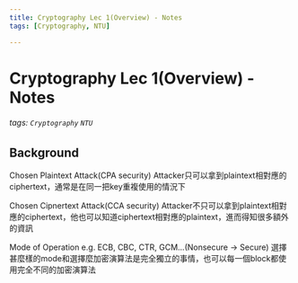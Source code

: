 ```yaml
---
title: Cryptography Lec 1(Overview) - Notes
tags: [Cryptography, NTU]

---
```


# Cryptography Lec 1(Overview) - Notes
###### tags: `Cryptography` `NTU`

## Background
Chosen Plaintext Attack(CPA security)
Attacker只可以拿到plaintext相對應的ciphertext，通常是在同一把key重複使用的情況下

Chosen Cipnertext Attack(CCA security)
Attacker不只可以拿到plaintext相對應的ciphertext，他也可以知道ciphertext相對應的plaintext，進而得知很多額外的資訊

Mode of Operation
e.g. ECB, CBC, CTR, GCM...(Nonsecure $\to$ Secure)
選擇甚麼樣的mode和選擇麼加密演算法是完全獨立的事情，也可以每一個block都使用完全不同的加密演算法